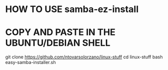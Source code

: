 # HOW TO USE samba-ez-install
# COPY AND PASTE IN THE UBUNTU/DEBIAN SHELL 

git clone https://github.com/ntovarsolorzano/linux-stuff
cd linux-stuff
bash easy-samba-installer.sh
